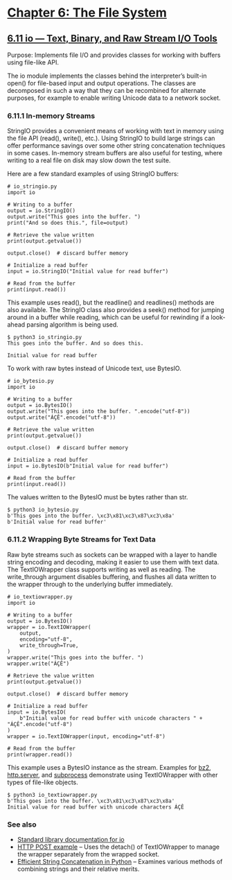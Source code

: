 # [Chapter 6: The File System](https://pymotw.com/3/file_access.html)

## [6.11 io — Text, Binary, and Raw Stream I/O Tools](https://pymotw.com/3/io/index.html)

Purpose:	Implements file I/O and provides classes for working with buffers using file-like API.

The io module implements the classes behind the interpreter’s built-in open() for file-based input and output operations. The classes are decomposed in such a way that they can be recombined for alternate purposes, for example to enable writing Unicode data to a network socket.

### 6.11.1 In-memory Streams

StringIO provides a convenient means of working with text in memory using the file API (read(), write(), etc.). Using StringIO to build large strings can offer performance savings over some other string concatenation techniques in some cases. In-memory stream buffers are also useful for testing, where writing to a real file on disk may slow down the test suite.

Here are a few standard examples of using StringIO buffers:

```
# io_stringio.py
import io

# Writing to a buffer
output = io.StringIO()
output.write("This goes into the buffer. ")
print("And so does this.", file=output)

# Retrieve the value written
print(output.getvalue())

output.close()  # discard buffer memory

# Initialize a read buffer
input = io.StringIO("Initial value for read buffer")

# Read from the buffer
print(input.read())
```

This example uses read(), but the readline() and readlines() methods are also available. The StringIO class also provides a seek() method for jumping around in a buffer while reading, which can be useful for rewinding if a look-ahead parsing algorithm is being used.

```
$ python3 io_stringio.py
This goes into the buffer. And so does this.

Initial value for read buffer
```

To work with raw bytes instead of Unicode text, use BytesIO.

```
# io_bytesio.py
import io

# Writing to a buffer
output = io.BytesIO()
output.write("This goes into the buffer. ".encode("utf-8"))
output.write("ÁÇÊ".encode("utf-8"))

# Retrieve the value written
print(output.getvalue())

output.close()  # discard buffer memory

# Initialize a read buffer
input = io.BytesIO(b"Initial value for read buffer")

# Read from the buffer
print(input.read())
```

The values written to the BytesIO must be bytes rather than str.

```
$ python3 io_bytesio.py
b'This goes into the buffer. \xc3\x81\xc3\x87\xc3\x8a'
b'Initial value for read buffer'
```

### 6.11.2 Wrapping Byte Streams for Text Data

Raw byte streams such as sockets can be wrapped with a layer to handle string encoding and decoding, making it easier to use them with text data. The TextIOWrapper class supports writing as well as reading. The write_through argument disables buffering, and flushes all data written to the wrapper through to the underlying buffer immediately.

```
# io_textiowrapper.py
import io

# Writing to a buffer
output = io.BytesIO()
wrapper = io.TextIOWrapper(
    output,
    encoding="utf-8",
    write_through=True,
)
wrapper.write("This goes into the buffer. ")
wrapper.write("ÁÇÊ")

# Retrieve the value written
print(output.getvalue())

output.close()  # discard buffer memory

# Initialize a read buffer
input = io.BytesIO(
    b"Initial value for read buffer with unicode characters " + "ÁÇÊ".encode("utf-8")
)
wrapper = io.TextIOWrapper(input, encoding="utf-8")

# Read from the buffer
print(wrapper.read())
```

This example uses a BytesIO instance as the stream. Examples for [bz2](https://pymotw.com/3/bz2/index.html#module-bz2), [http.server](https://pymotw.com/3/http.server/index.html#module-http.server), and [subprocess](https://pymotw.com/3/subprocess/index.html#module-subprocess) demonstrate using TextIOWrapper with other types of file-like objects.

```
$ python3 io_textiowrapper.py
b'This goes into the buffer. \xc3\x81\xc3\x87\xc3\x8a'
Initial value for read buffer with unicode characters ÁÇÊ
```

### See also

* [Standard library documentation for io](https://docs.python.org/3/library/io.html)
* [HTTP POST example](https://pymotw.com/3/http.server/index.html#http-server-post) – Uses the detach() of TextIOWrapper to manage the wrapper separately from the wrapped socket.
* [Efficient String Concatenation in Python](https://realpython.com/python-string-concatenation/) – Examines various methods of combining strings and their relative merits.
